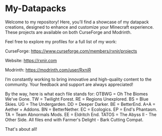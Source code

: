 # My-Datapacks
Welcome to my repository! Here, you’ll find a showcase of my datapack creations, designed to enhance and customize your Minecraft experience. These projects are available on both CurseForge and Modrinth.

Feel free to explore my profiles for a full list of my work:

CurseForge: https://www.curseforge.com/members/rxnir/projects

Website: https://rxnir.com

Modrinth: https://modrinth.com/user/RxniR

I’m constantly working to bring innovative and high-quality content to the community. Your feedback and support are always appreciated!

By the way, here is what each file stands for: OTBWG = Oh The Biomes We've Gone. TW = Twilight Forest. RE = Regions Unexplored. BS = Blue Skies. UG = The Undergarden. DD = Deeper Darker. BE = BetterEnd. A+A = Aether + Addons. BN = BetterNether. EC = Ecologics. EP = End's Phantasm. TA = Team Abnormals Mods. EE = Eldritch End. TATOS = The Abyss II - The Other Side. All files end with Farmer's Delight - Bark Cutting Compat.

That's about all!
